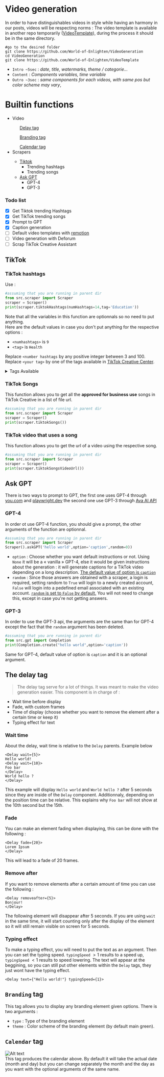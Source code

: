 # Video generation

In order to have distinguishables videos in style while having an harmony in our posts, videos will be respecting norms :
The video template is available in another repo temporarily (<a href="https://github.com/World-of-Enlighten/VideoTemplate">VideoTemplate</a>), during the process it should be in the same directory.
```
#go to the desired folder
git clone https://github.com/World-of-Enlighten/VideoGeneration
cd VideoGeneration
git clone https://github.com/World-of-Enlighten/VideoTemplate
```

- `Intro ~5sec` : *date, title, watermarks, theme / categorie...* 
- `Content` : *Components variables, time variable*
- `Outro ~3sec` : *same components for each videos, with same pos but color scheme may vary*, 


# Builtin functions

<ul>
<li>Video</li>
<ul><a href="#delay">Delay tag</a></ul>
<ul><a href="#branding">Branding tag</a></ul>
<ul><a href="#calendar">Calendar tag</a></ul>
<li>Scrapers</li>
<ul>
<li><a href="#tiktok">Tiktok</a>
<ul><li>Trending hashtags</li><li>Trending songs</li></ul></li>
<li><a href="#ask-gpt">Ask GPT</a>
<ul><li>GPT-4</li><li>GPT-3</li></ul>
</li>
</ul>
</ul>


### Todo list

- [x] Get Tiktok trending Hashtags 
- [x] Get TikTok trending songs 
- [x] Prompt to GPT 
- [x] Caption generation 
- [ ] Default video templates with <a href="https://www.remotion.dev/">remotion</a>
- [ ] Video generation with Deforum
- [ ] Scrap TikTok Creative Assistant
## TikTok

### TikTok hashtags

Use : 
```py
#assuming that you are running in parent dir
from src.scraper import Scraper
scraper = Scraper()
print(scraper.tiktokHashtags(numHashtags=14,tag='Education'))
```

Note that all the variables in this function are optionnals so no need to put anything. <br>
Here are the default values in case you don't put anything for the respective options :

- `<numhashtags>` is `9`
- `<tag>` is `Health`


Replace `<number hashtags` by any positive integer between 3 and 100.
Replace `<your tag>` by one of the tags available in <a href="https://ads.tiktok.com/business/creativecenter/inspiration/popular/hashtag/pc/en">TikTok Creative Center</a>.

<details>
<summary>Tags Available</summary>
- Apparel & Accessories<br>
- Baby, Kids & Maternity<br>
- Beauty & Personal Care<br>
- Business Services<br>
- Education<br>
- Financial Services<br>
- Food & Beverage<br>
- Games<br>
- Health<br>
- Home Improvement<br>
- Household Products<br>
- Life Services<br>
- News & Entertainment<br>
- Pets<br>
- Sports & Outdoor<br>
- Tech & Electronics<br>
- Travel<br>
- Vehicle & Transportation<br>
</details>

### TikTok Songs

This function allows you to get all the **approved for business use** songs in TikTok Creative in a list of file url.


```py
#assuming that you are running in parent dir
from src.scraper import Scraper
scraper = Scraper()
print(scraper.tiktokSongs())
```

### TikTok video that uses a song

This function allows you to get the url of a video using the respective song.
```py
#assuming that you are running in parent dir
from src.scraper import Scraper
scraper = Scraper()
print(scraper.tiktokSongsVideoUrl())
```


## Ask GPT

There is two ways to prompt to GPT, the first one uses GPT-4 through <a href="https://you.com">you.com</a> and <a href="https://playwright.dev">playwright.dev</a> the second one use GPT-3 through <a href="https://ava-ai-ef611.web.app/">Ava AI API</a>

### GPT-4

In order ot use GPT-4 function, you should give a prompt, the other arguments of the function are optionnal. 
```py
#assuming that you are running in parent dir
from src.scraper import Scraper
Scraper().askGPT('hello world',option='caption',random=0))
```

- `option` : Choose whether you want default instructions or not. Using `None` it will be a « vanilla » GPT-4, else it would be given instructions about the generation : it will generate captions for a TikTok video depending on a long description. <u>The default value of option is `caption`</u>
- `random` : Since those answers are obtained with a scraper, a login is required, setting random to `True` will login to a newly created account, `False` will login into a pedefined email associated with an existing account.
<u>`random` is set to `False` by default.</u> You will not need to change this, except in case you're not getting answers.

### GPT-3

In order to use the GPT-3 api, the arguments are the same than for GPT-4 except the fact that the `random` argument has been deleted.

```py
#assuming that you are running in parent dir
from src.gpt import Completion
print(Completion.create("hello world",option='caption'))
```

Same for GPT-4, default value of option is `caption` and it is an optional argument.

## <a id="delay">The delay tag</a>

> The delay tag serve for a lot of things. It was meant to make the video generation easier. This component is in charge of :

- Wait time before display
- Fade, with custom frames
- Time of display (choose whether you want to remove the element after a certain time or keep it)
- Typing effect for text


### Wait time
About the delay, wait time is relative to the `Delay` parents. Example below
```tsx
<Delay wait={5}>
Hello world!
<Delay wait={10}>
Foo bar
</Delay>
World hello ?
</Delay>
```
This example will display `Hello world` and `World hello ?` after 5 seconds since they are inside of the `Delay` component. Additionnaly, depending on the position time can be relative. This explains why `Foo bar` will not show at the 10th second but the 15th.

### Fade

You can make an element fading when displaying, this can be done with the following :
```tsx
<Delay fade={20}>
Lorem Ipsum
</Delay>
```
This will lead to a fade of 20 frames. 

### Remove after

If you want to remove elements after a certain amount of time you can use the following :
```tsx
<Delay removeafter={5}>
Bonjour!
</Delay>
```
The following element will disappear after 5 seconds. If you are using `wait` in the same time, it will start counting only after the display of the element so it will still remain visible on screen for 5 seconds. 


### Typing effect

To make a typing effect, you will need to put the text as an argument. Then you can set the typing speed. `typingSpeed` $> 1$ results to a speed up, `typingSpeed` $< 1$ results to speed lowering.
The text will appear at the beggining, so you can still put other elements within the `Delay` tags, they just wont have the typing effect.

```tsx
<Delay text={"Hello world!"} typingSpeed={1}>
```

## <a id="branding">`Branding` tag</a>

This tag allows you to display any branding element given options.
There is two arguments :<br>
- `type` : Type of the branding element<br>
- `theme` : Color scheme of the branding element (by default main green).

## <a id="calendar">`Calendar` tag</a>
![Alt text](image.png)<br>
This tag produces the calendar above. By default it will take the actual date (month and day) but you can change separately the month and the day as you want with the optional arguments of the same name.
